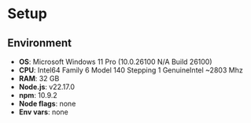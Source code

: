 # Setup

## Environment

- **OS**: Microsoft Windows 11 Pro (10.0.26100 N/A Build 26100)
- **CPU**: Intel64 Family 6 Model 140 Stepping 1 GenuineIntel ~2803 Mhz
- **RAM**: 32 GB  
- **Node.js**: v22.17.0  
- **npm**: 10.9.2
- **Node flags**: none  
- **Env vars**: none  